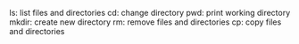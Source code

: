 ls: list files and directories
cd: change directory
pwd: print working directory
mkdir: create new directory
rm: remove files and directories
cp: copy files and directories
